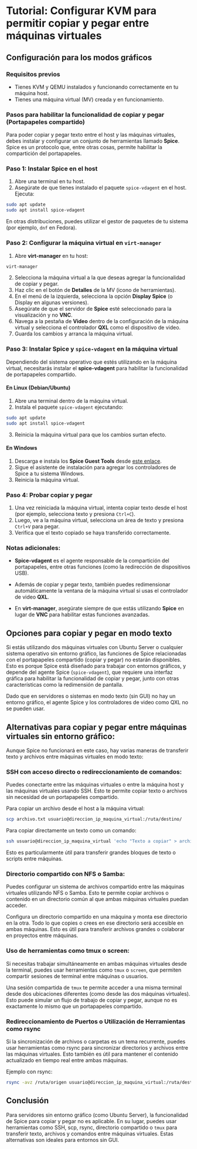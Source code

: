 
# Tutorial: Configurar KVM para permitir copiar y pegar entre máquinas virtuales

## Configuración para los modos gráficos

### Requisitos previos
- Tienes KVM y QEMU instalados y funcionando correctamente en tu máquina host.
- Tienes una máquina virtual (MV) creada y en funcionamiento.

### Pasos para habilitar la funcionalidad de copiar y pegar (Portapapeles compartido)

Para poder copiar y pegar texto entre el host y las máquinas virtuales, debes instalar y configurar un conjunto de herramientas llamado **Spice**. Spice es un protocolo que, entre otras cosas, permite habilitar la compartición del portapapeles.

### Paso 1: Instalar Spice en el host

1. Abre una terminal en tu host.
2. Asegúrate de que tienes instalado el paquete `spice-vdagent` en el host. Ejecuta:
 ```bash
 sudo apt update
 sudo apt install spice-vdagent
 ```

 En otras distribuciones, puedes utilizar el gestor de paquetes de tu sistema (por ejemplo, `dnf` en Fedora).

### Paso 2: Configurar la máquina virtual en `virt-manager`

1. Abre **virt-manager** en tu host:
 ```bash
 virt-manager
 ```
2. Selecciona la máquina virtual a la que deseas agregar la funcionalidad de copiar y pegar.
3. Haz clic en el botón de **Detalles** de la MV (icono de herramientas).
4. En el menú de la izquierda, selecciona la opción **Display Spice** (o Display en algunas versiones).
5. Asegúrate de que el servidor de **Spice** esté seleccionado para la visualización y no **VNC**.
6. Navega a la pestaña de **Video** dentro de la configuración de la máquina virtual y selecciona el controlador **QXL** como el dispositivo de video.
7. Guarda los cambios y arranca la máquina virtual.

### Paso 3: Instalar Spice y `spice-vdagent` en la máquina virtual

Dependiendo del sistema operativo que estés utilizando en la máquina virtual, necesitarás instalar el **spice-vdagent** para habilitar la funcionalidad de portapapeles compartido.

#### En Linux (Debian/Ubuntu)
1. Abre una terminal dentro de la máquina virtual.
2. Instala el paquete `spice-vdagent` ejecutando:
 ```bash
 sudo apt update
 sudo apt install spice-vdagent
 ```
3. Reinicia la máquina virtual para que los cambios surtan efecto.

#### En Windows
1. Descarga e instala los **Spice Guest Tools** desde [este enlace](https://www.spice-space.org/download.html).
2. Sigue el asistente de instalación para agregar los controladores de Spice a tu sistema Windows.
3. Reinicia la máquina virtual.

### Paso 4: Probar copiar y pegar

1. Una vez reiniciada la máquina virtual, intenta copiar texto desde el host (por ejemplo, selecciona texto y presiona `Ctrl+C`).
2. Luego, ve a la máquina virtual, selecciona un área de texto y presiona `Ctrl+V` para pegar.
3. Verifica que el texto copiado se haya transferido correctamente.

### Notas adicionales:

- **Spice-vdagent** es el agente responsable de la compartición del portapapeles, entre otras funciones (como la redirección de dispositivos USB).

- Además de copiar y pegar texto, también puedes redimensionar automáticamente la ventana de la máquina virtual si usas el controlador de video **QXL**.

- En **virt-manager**, asegúrate siempre de que estás utilizando **Spice** en lugar de **VNC** para habilitar estas funciones avanzadas.

## Opciones para copiar y pegar en modo texto

Si estás utilizando dos máquinas virtuales con Ubuntu Server o cualquier sistema operativo sin entorno gráfico, las funciones de Spice relacionadas con el portapapeles compartido (copiar y pegar) no estarán disponibles. Esto es porque Spice está diseñado para trabajar con entornos gráficos, y depende del agente Spice (`spice-vdagent`), que requiere una interfaz gráfica para habilitar la funcionalidad de copiar y pegar, junto con otras características como la redimensión de pantalla.

Dado que en servidores o sistemas en modo texto (sin GUI) no hay un entorno gráfico, el agente Spice y los controladores de video como QXL no se pueden usar.

## Alternativas para copiar y pegar entre máquinas virtuales sin entorno gráfico:

Aunque Spice no funcionará en este caso, hay varias maneras de transferir texto y archivos entre máquinas virtuales en modo texto:

### SSH con acceso directo o redireccionamiento de comandos:

Puedes conectarte entre las máquinas virtuales o entre la máquina host y las máquinas virtuales usando SSH. Esto te permite copiar texto o archivos sin necesidad de un portapapeles compartido.

Para copiar un archivo desde el host a la máquina virtual:
```bash
scp archivo.txt usuario@direccion_ip_maquina_virtual:/ruta/destino/
```
Para copiar directamente un texto como un comando:
```bash
ssh usuario@direccion_ip_maquina_virtual 'echo "Texto a copiar" > archivo.txt'
```
Esto es particularmente útil para transferir grandes bloques de texto o scripts entre máquinas.

### Directorio compartido con NFS o Samba:

Puedes configurar un sistema de archivos compartido entre las máquinas virtuales utilizando NFS o Samba. Esto te permite copiar archivos o contenido en un directorio común al que ambas máquinas virtuales puedan acceder.

Configura un directorio compartido en una máquina y monta ese directorio en la otra. Todo lo que copies o crees en ese directorio será accesible en ambas máquinas.
Esto es útil para transferir archivos grandes o colaborar en proyectos entre máquinas.

### Uso de herramientas como tmux o screen:

Si necesitas trabajar simultáneamente en ambas máquinas virtuales desde la terminal, puedes usar herramientas como `tmux` o `screen`, que permiten compartir sesiones de terminal entre máquinas o usuarios.

Una sesión compartida de `tmux` te permite acceder a una misma terminal desde dos ubicaciones diferentes (como desde las dos máquinas virtuales).
Esto puede simular un flujo de trabajo de copiar y pegar, aunque no es exactamente lo mismo que un portapapeles compartido.

### Redireccionamiento de Puertos o Utilización de Herramientas como rsync

Si la sincronización de archivos o carpetas es un tema recurrente, puedes usar herramientas como rsync para sincronizar directorios y archivos entre las máquinas virtuales. Esto también es útil para mantener el contenido actualizado en tiempo real entre ambas máquinas.

Ejemplo con rsync:

```bash
rsync -avz /ruta/origen usuario@direccion_ip_maquina_virtual:/ruta/destino
```
## Conclusión
Para servidores sin entorno gráfico (como Ubuntu Server), la funcionalidad de Spice para copiar y pegar no es aplicable. En su lugar, puedes usar herramientas como SSH, scp, rsync, directorio compartido o `tmux` para transferir texto, archivos y comandos entre máquinas virtuales. Estas alternativas son ideales para entornos sin GUI.
